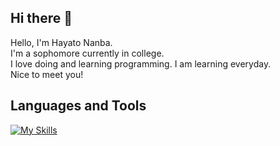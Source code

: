 ## Hi there 👋
Hello, I'm Hayato Nanba. <br />
I'm a sophomore currently in college. <br />
I love doing and learning programming. I am learning everyday. <br />
Nice to meet you!
<!--
**hayatonanba/hayatonanba** is a ✨ _special_ ✨ repository because its `README.md` (this file) appears on your GitHub profile.

Here are some ideas to get you started:

- 🔭 I’m currently working on ...
- 🌱 I’m currently learning ...
- 👯 I’m looking to collaborate on ...
- 🤔 I’m looking for help with ...
- 💬 Ask me about ...
- 📫 How to reach me: ...
- 😄 Pronouns: ...
- ⚡ Fun fact: ...
-->

## Languages and Tools
[![My Skills](https://skillicons.dev/icons?i=javascript,typescript,react,nextjs,tailwind,figma)](https://skillicons.dev)
